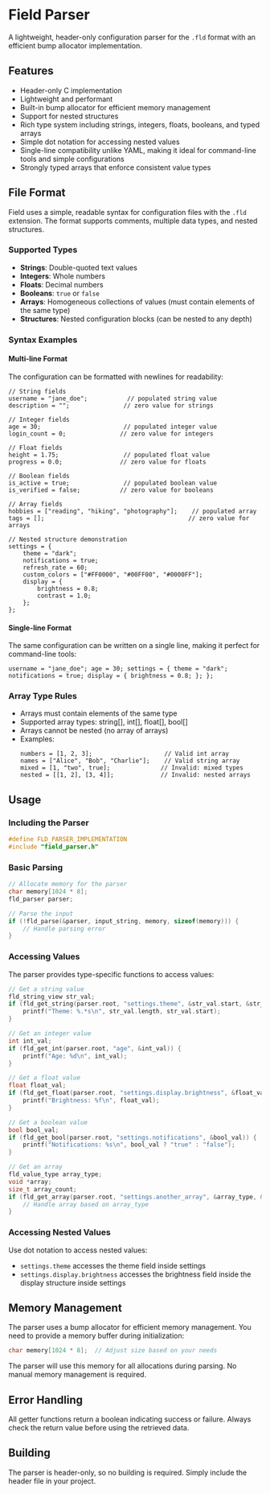 # Field Parser

A lightweight, header-only configuration parser for the `.fld` format with an efficient bump allocator implementation.

## Features

- Header-only C implementation
- Lightweight and performant
- Built-in bump allocator for efficient memory management
- Support for nested structures
- Rich type system including strings, integers, floats, booleans, and typed arrays
- Simple dot notation for accessing nested values
- Single-line compatibility unlike YAML, making it ideal for command-line tools and simple configurations
- Strongly typed arrays that enforce consistent value types

## File Format

Field uses a simple, readable syntax for configuration files with the `.fld` extension. The format supports comments, multiple data types, and nested structures.

### Supported Types

- **Strings**: Double-quoted text values
- **Integers**: Whole numbers
- **Floats**: Decimal numbers
- **Booleans**: `true` or `false`
- **Arrays**: Homogeneous collections of values (must contain elements of the same type)
- **Structures**: Nested configuration blocks (can be nested to any depth)

### Syntax Examples

#### Multi-line Format
The configuration can be formatted with newlines for readability:

```field
// String fields
username = "jane_doe";           // populated string value
description = "";               // zero value for strings

// Integer fields  
age = 30;                       // populated integer value
login_count = 0;               // zero value for integers

// Float fields
height = 1.75;                  // populated float value
progress = 0.0;                // zero value for floats

// Boolean fields
is_active = true;               // populated boolean value
is_verified = false;           // zero value for booleans

// Array fields
hobbies = ["reading", "hiking", "photography"];    // populated array
tags = [];                                        // zero value for arrays

// Nested structure demonstration
settings = {
    theme = "dark";
    notifications = true;
    refresh_rate = 60;
    custom_colors = ["#FF0000", "#00FF00", "#0000FF"];
    display = {
        brightness = 0.8;
        contrast = 1.0;
    };
};
```

#### Single-line Format
The same configuration can be written on a single line, making it perfect for command-line tools:

```field
username = "jane_doe"; age = 30; settings = { theme = "dark"; notifications = true; display = { brightness = 0.8; }; };
```

### Array Type Rules

- Arrays must contain elements of the same type
- Supported array types: string[], int[], float[], bool[]
- Arrays cannot be nested (no array of arrays)
- Examples:
  ```field
  numbers = [1, 2, 3];                    // Valid int array
  names = ["Alice", "Bob", "Charlie"];    // Valid string array
  mixed = [1, "two", true];              // Invalid: mixed types
  nested = [[1, 2], [3, 4]];             // Invalid: nested arrays
  ```

## Usage

### Including the Parser

```c
#define FLD_PARSER_IMPLEMENTATION
#include "field_parser.h"
```

### Basic Parsing

```c
// Allocate memory for the parser
char memory[1024 * 8];
fld_parser parser;

// Parse the input
if (!fld_parse(&parser, input_string, memory, sizeof(memory))) {
    // Handle parsing error
}
```

### Accessing Values

The parser provides type-specific functions to access values:

```c
// Get a string value
fld_string_view str_val;
if (fld_get_string(parser.root, "settings.theme", &str_val.start, &str_val.length)) {
    printf("Theme: %.*s\n", str_val.length, str_val.start);
}

// Get an integer value
int int_val;
if (fld_get_int(parser.root, "age", &int_val)) {
    printf("Age: %d\n", int_val);
}

// Get a float value
float float_val;
if (fld_get_float(parser.root, "settings.display.brightness", &float_val)) {
    printf("Brightness: %f\n", float_val);
}

// Get a boolean value
bool bool_val;
if (fld_get_bool(parser.root, "settings.notifications", &bool_val)) {
    printf("Notifications: %s\n", bool_val ? "true" : "false");
}

// Get an array
fld_value_type array_type;
void *array;
size_t array_count;
if (fld_get_array(parser.root, "settings.another_array", &array_type, &array, &array_count)) {
    // Handle array based on array_type
}
```

### Accessing Nested Values

Use dot notation to access nested values:
- `settings.theme` accesses the theme field inside settings
- `settings.display.brightness` accesses the brightness field inside the display structure inside settings

## Memory Management

The parser uses a bump allocator for efficient memory management. You need to provide a memory buffer during initialization:

```c
char memory[1024 * 8];  // Adjust size based on your needs
```

The parser will use this memory for all allocations during parsing. No manual memory management is required.

## Error Handling

All getter functions return a boolean indicating success or failure. Always check the return value before using the retrieved data.

## Building

The parser is header-only, so no building is required. Simply include the header file in your project.
